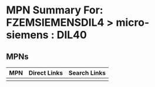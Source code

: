 



# MPN Summary For: FZEMSIEMENSDIL4 > micro-siemens : DIL40

## MPNs
  

|MPN|Direct Links|Search Links|
| :--- | :--- | :--- |
||||
